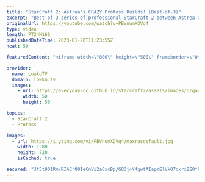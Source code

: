 ```yaml
---
title: "StarCraft 2: Astrea's CRAZY Protoss Builds! (Best-of-3)"
excerpt: "Best-of-3 series of professional StarCraft 2 between Astrea and Rattata. In this series Astrea decides to go for some crazy strategies, first with a strange wall off and later with an insanely early 3rd Nexus.  Support my work: https://patreon.com/lowkotv Lowko Merch: https://lowko.shop  My YouTube channels:"
originalUrl: https://youtube.com/watch?v=PBVnumXDVg4
type: video
length: PT24M16S
publishedDateTime: 2023-01-20T11:23:55Z
heat: 50

featuredContent: "<iframe width=\"800\" height=\"500\" frameborder=\"0\" src=\"https://www.youtube.com/embed/PBVnumXDVg4\" allow=\"accelerometer; autoplay; encrypted-media; gyroscope; picture-in-picture\" allowfullscreen></iframe>"

provider:
  name: LowkoTV
  domain: lowko.tv
  images:
    - url: https://everyday-cc.github.io/starcraft2/assets/images/organizations/lowko.tv-50x50.jpg
      width: 50
      height: 50

topics:
  - StarCraft 2
  - Protoss

images:
  - url: https://i.ytimg.com/vi/PBVnumXDVg4/maxresdefault.jpg
    width: 1280
    height: 720
    isCached: true

secured: "Jf5t9OIRm/RIACrO0IeCnVi2aCxcBp/GO3j+Y4gwtAIapmElVk07dxrxZEOfP5VHOJNO7/+4A4VVo6s2hJCcIyd+Gii4eQ1TYsUg8Hot6mREGZpb790rMmCNb8+2u238I7dYYOiKTNZsVdFbCw8UpGUHyksA7jM+mblnGPC8FipSyP0b3ZEnW8hxa8x+Zr47IZy0JVVeyWOpGeH7+q7PsFPyQl09XjQzq7g96kV/pRp5sFy1yMMydRV3DH0CP+Grv2EJY6XZjf5sNX9/MOuBDpaKKtCjiYKSsXIL+lRgF8h0wkNOkEbhd8s9BenOiij0shQGzB9Szo+EYMTbNJCKDXuniEpOC4px8UASew8Jfsx/0X2W3GOKIMDBUvWeW2eMnEawhHw+QZURGpVMb7/Q5mSTgTwBqTon5ZsoTanviso=;js9BvIAe5UKWZtzN8q3DeQ=="
---
```


